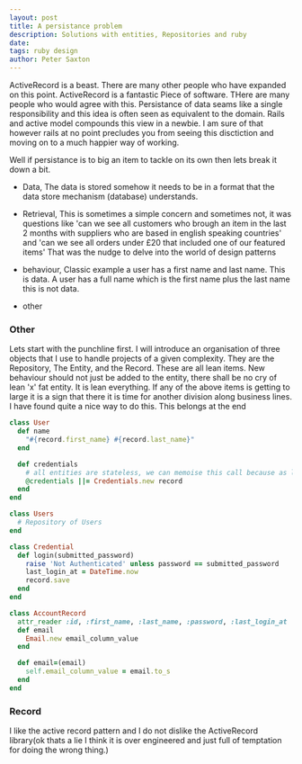 ```yaml
---
layout: post
title: A persistance problem
description: Solutions with entities, Repositories and ruby
date:
tags: ruby design
author: Peter Saxton
---
```


ActiveRecord is a beast. There are many other people who have expanded on this point. ActiveRecord is a fantastic Piece of software. THere are many people who would agree with this. Persistance of data seams like a single responsibility and this idea is often seen as equivalent to the domain. Rails and active model compounds this view in a newbie. I am sure of that however rails at no point precludes you from seeing this disctiction and moving on to a much happier way of working.

 Well if persistance is to big an item to tackle on its own then lets break it down a bit.

- Data, The data is stored somehow it needs to be in a format that the data store mechanism (database) understands.

- Retrieval, This is sometimes a simple concern and sometimes not, it was questions like 'can we see all customers who brough an item in the last 2 months with suppliers who are based in english speaking countries' and 'can we see all orders under £20 that included one of our featured items' That was the nudge to delve into the world of design patterns

- behaviour, Classic example a user has a first name and last name. This is data. A user has a full name which is the first name plus the last name this is not data.

- other

### Other
Lets start with the punchline first. I will introduce an organisation of three objects that I use to handle projects of a given complexity. They are the Repository, The Entity, and the Record. These are all lean items. New behaviour should not just be added to the entity, there shall be no cry of lean 'x' fat entity. It is lean everything. If any of the above items is getting to large it is a sign that there it is time for another division along business lines. I have found quite a nice way to do this. This belongs at the end

```rb
class User
  def name
    "#{record.first_name} #{record.last_name}"
  end

  def credentials
    # all entities are stateless, we can memoise this call because as long as they share the same record they are always in sinc
    @credentials ||= Credentials.new record
  end
end

class Users
  # Repository of Users
end

class Credential
  def login(submitted_password)
    raise 'Not Authenticated' unless password == submitted_password
    last_login_at = DateTime.now
    record.save
  end
end

class AccountRecord
  attr_reader :id, :first_name, :last_name, :password, :last_login_at
  def email
    Email.new email_column_value
  end

  def email=(email)
    self.email_column_value = email.to_s
  end
end
```

### Record
I like the active record pattern and I do not dislike the ActiveRecord library(ok thats a lie I think it is over engineered and just full of temptation for doing the wrong thing.)
